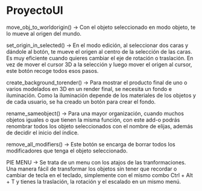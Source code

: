 # ProyectoUI

move_obj_to_worldorigin() -> Con el objeto seleccionado en modo objeto, te lo mueve al origen del mundo.

set_origin_in_selected() -> En el modo edición, al seleccionar dos caras y dándole al botón, te mueve el origen al centro de la selección de las caras. Es muy eficiente cuando quieres cambiar el eje de rotación o traslación. En vez de mover el cursor 3D a la selección y luego mover el origen al cursor, este botón recoge todos esos pasos.

create_background_torender() -> Para mostrar el producto final de uno o varios modelados en 3D en un render final, se necesita un fondo e iluminación. Como la iluminación depende de los materiales de los objetos y de cada usuario, se ha creado un botón para crear el fondo.

rename_sameobject() -> Para una mayor organización, cuando muchos objetos iguales o que tienen la misma función, con este add-o podrás renombrar todos los objeto seleccionados con el nombre de elijas, además de decidir el inicio del índice.

remove_all_modifiers() -> Este botón se encarga de borrar todos los modificadores que tenga el objeto seleccionado.

PIE MENU -> Se trata de un menu con los atajos de las tranformaciones. Una manera fácil de transformar los objetos sin tener que recordar o cambiar de tecla en el teclado, simplemente con el mismo combo Ctrl + Alt + T y tienes la traslación, la rotación y el escalado en un mismo menú.
